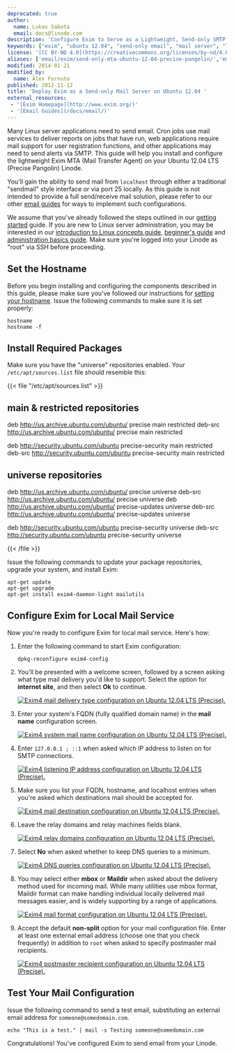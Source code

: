 ```yaml
---
deprecated: true
author:
  name: Lukas Sabota
  email: docs@linode.com
description: 'Configure Exim to Serve as a Lightweight, Send-only SMTP Server on Ubuntu 12.04 LTS (Precise Pangolin).'
keywords: ["exim", "ubuntu 12.04", "send-only email", "mail server", "linux mail", "smtp server"]
license: '[CC BY-ND 4.0](https://creativecommons.org/licenses/by-nd/4.0)'
aliases: ['email/exim/send-only-mta-ubuntu-12-04-precise-pangolin/','email/exim/sendonly-mail-server-withexim-on-ubuntu-12-04-lts-precise-pangolin/']
modified: 2014-01-21
modified_by:
  name: Alex Fornuto
published: 2012-11-12
title: 'Deploy Exim as a Send-only Mail Server on Ubuntu 12.04 '
external_resources:
 - '[Exim Homepage](http://www.exim.org/)'
 - '[Email Guides](/docs/email/)'
---
```


Many Linux server applications need to send email. Cron jobs use mail services to deliver reports on jobs that have run, web applications require mail support for user registration functions, and other applications may need to send alerts via SMTP. This guide will help you install and configure the lightweight Exim MTA (Mail Transfer Agent) on your Ubuntu 12.04 LTS (Precise Pangolin) Linode.

You'll gain the ability to send mail from `localhost` through either a traditional "sendmail" style interface or via port 25 locally. As this guide is not intended to provide a full send/receive mail solution, please refer to our other [email guides](/docs/email/) for ways to implement such configurations.

We assume that you've already followed the steps outlined in our [getting started](/docs/getting-started/) guide. If you are new to Linux server administration, you may be interested in our [introduction to Linux concepts guide](/docs/tools-reference/introduction-to-linux-concepts/), [beginner's guide](/docs/platform/billing-and-support/linode-beginners-guide/) and [administration basics guide](/docs/tools-reference/linux-system-administration-basics/). Make sure you're logged into your Linode as "root" via SSH before proceeding.

## Set the Hostname

Before you begin installing and configuring the components described in this guide, please make sure you've followed our instructions for [setting your hostname](/docs/getting-started/#setting-the-hostname). Issue the following commands to make sure it is set properly:

    hostname
    hostname -f

## Install Required Packages

Make sure you have the "universe" repositories enabled. Your `/etc/apt/sources.list` file should resemble this:

{{< file "/etc/apt/sources.list" >}}
## main & restricted repositories
deb http://us.archive.ubuntu.com/ubuntu/ precise main restricted
deb-src http://us.archive.ubuntu.com/ubuntu/ precise main restricted

deb http://security.ubuntu.com/ubuntu precise-security main restricted
deb-src http://security.ubuntu.com/ubuntu precise-security main restricted

## universe repositories
deb http://us.archive.ubuntu.com/ubuntu/ precise universe
deb-src http://us.archive.ubuntu.com/ubuntu/ precise universe
deb http://us.archive.ubuntu.com/ubuntu/ precise-updates universe
deb-src http://us.archive.ubuntu.com/ubuntu/ precise-updates universe

deb http://security.ubuntu.com/ubuntu precise-security universe
deb-src http://security.ubuntu.com/ubuntu precise-security universe

{{< /file >}}


Issue the following commands to update your package repositories, upgrade your system, and install Exim:

    apt-get update
    apt-get upgrade
    apt-get install exim4-daemon-light mailutils

## Configure Exim for Local Mail Service

Now you're ready to configure Exim for local mail service. Here's how:

1.  Enter the following command to start Exim configuration:

        dpkg-reconfigure exim4-config

2.  You'll be presented with a welcome screen, followed by a screen asking what type mail delivery you'd like to support. Select the option for **internet site**, and then select **Ok** to continue.

    [![Exim4 mail delivery type configuration on Ubuntu 12.04 LTS (Precise).](1153-011-exim4-ubuntu-12-04-general.png)](1153-011-exim4-ubuntu-12-04-general.png)

3.  Enter your system's FQDN (fully qualified domain name) in the **mail name** configuration screen.

    [![Exim4 system mail name configuration on Ubuntu 12.04 LTS (Precise).](1154-02-exim4-ubuntu-12-04-mail-name.png)](1154-02-exim4-ubuntu-12-04-mail-name.png)

4.  Enter `127.0.0.1 ; ::1` when asked which IP address to listen on for SMTP connections.

    [![Exim4 listening IP address configuration on Ubuntu 12.04 LTS (Precise).](1156-03-exim4-ubuntu-12-04-ip-listen.png)](1156-03-exim4-ubuntu-12-04-ip-listen.png)

5.  Make sure you list your FQDN, hostname, and localhost entries when you're asked which destinations mail should be accepted for.

    [![Exim4 mail destination configuration on Ubuntu 12.04 LTS (Precise).](1157-04-exim4-ubuntu-12-04-local-domains.png)](1157-04-exim4-ubuntu-12-04-local-domains.png)

6.  Leave the relay domains and relay machines fields blank.

    [![Exim4 relay domains configuration on Ubuntu 12.04 LTS (Precise).](1158-05-exim4-ubuntu-12-04-relay-domains.png)](1158-05-exim4-ubuntu-12-04-relay-domains.png)

7.  Select **No** when asked whether to keep DNS queries to a minimum.

    [![Exim4 DNS queries configuration on Ubuntu 12.04 LTS (Precise).](1159-06-exim4-ubuntu-12-04-dns-queries.png)](1159-06-exim4-ubuntu-12-04-dns-queries.png)

8.  You may select either **mbox** or **Maildir** when asked about the delivery method used for incoming mail. While many utilities use mbox format, Maildir format can make handling individual locally delivered mail messages easier, and is widely supporting by a range of applications.

    [![Exim4 mail format configuration on Ubuntu 12.04 LTS (Precise).](1160-07-exim4-ubuntu-12-04-mail-format.png)](1160-07-exim4-ubuntu-12-04-mail-format.png)

9. Accept the default **non-split** option for your mail configuration file. Enter at least one external email address (choose one that you check frequently) in addition to `root` when asked to specify postmaster mail recipients.

    [![Exim4 postmaster recipient configuration on Ubuntu 12.04 LTS (Precise).](1161-08-exim4-ubuntu-12-04-postmater-mail.png)](1161-08-exim4-ubuntu-12-04-postmater-mail.png)

## Test Your Mail Configuration

Issue the following command to send a test email, substituting an external email address for `someone@somedomain.com`.

    echo "This is a test." | mail -s Testing someone@somedomain.com

Congratulations! You've configured Exim to send email from your Linode.
